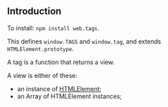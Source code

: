 ## Introduction

To install: `npm install web.tags`.

This defines `window.TAGS` and `window.tag`, and extends `HTMLElement.prototype`.

A tag is a function that returns a view.

A view is either of these:

- an instance of [HTMLElement][HTMLElement];
- an Array of HTMLElement instances;

[HTMLElement]: https://developer.mozilla.org/en-US/docs/Web/API/HTMLElement

